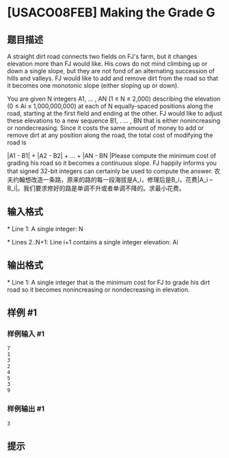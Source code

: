 # [USACO08FEB] Making the Grade G

## 题目描述

A straight dirt road connects two fields on FJ's farm, but it changes elevation more than FJ would like. His cows do not mind climbing up or down a single slope, but they are not fond of an alternating succession of hills and valleys. FJ would like to add and remove dirt from the road so that it becomes one monotonic slope (either sloping up or down).

You are given N integers A1, ... , AN (1 ≤ N ≤ 2,000) describing the elevation (0 ≤ Ai ≤ 1,000,000,000) at each of N equally-spaced positions along the road, starting at the first field and ending at the other. FJ would like to adjust these elevations to a new sequence B1, . ... , BN that is either nonincreasing or nondecreasing. Since it costs the same amount of money to add or remove dirt at any position along the road, the total cost of modifying the road is

|A1 - B1| + |A2 - B2| + ... + |AN - BN |Please compute the minimum cost of grading his road so it becomes a continuous slope. FJ happily informs you that signed 32-bit integers can certainly be used to compute the answer.
农夫约翰想改造一条路，原来的路的每一段海拔是A\_i，修理后是B\_i，花费|A\_i – B\_i|。我们要求修好的路是单调不升或者单调不降的。求最小花费。


## 输入格式

\* Line 1: A single integer: N

\* Lines 2..N+1: Line i+1 contains a single integer elevation: Ai


## 输出格式

\* Line 1: A single integer that is the minimum cost for FJ to grade his dirt road so it becomes nonincreasing or nondecreasing in elevation.


## 样例 #1

### 样例输入 #1
```
7
1
3
2
4
5
3
9
```

### 样例输出 #1

```
3
```

## 提示


